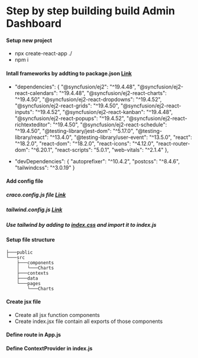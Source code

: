 # Step by step building build Admin Dashboard

#### Setup new project
- npx create-react-app ./
- npm i

#### Intall frameworks by addting to package.json [Link]()
- "dependencies": {
    "@syncfusion/ej2": "^19.4.48",
    "@syncfusion/ej2-react-calendars": "^19.4.48",
    "@syncfusion/ej2-react-charts": "^19.4.50",
    "@syncfusion/ej2-react-dropdowns": "^19.4.52",
    "@syncfusion/ej2-react-grids": "^19.4.50",
    "@syncfusion/ej2-react-inputs": "^19.4.52",
    "@syncfusion/ej2-react-kanban": "^19.4.48",
    "@syncfusion/ej2-react-popups": "^19.4.52",
    "@syncfusion/ej2-react-richtexteditor": "^19.4.50",
    "@syncfusion/ej2-react-schedule": "^19.4.50",
    "@testing-library/jest-dom": "^5.17.0",
    "@testing-library/react": "^13.4.0",
    "@testing-library/user-event": "^13.5.0",
    "react": "^18.2.0",
    "react-dom": "^18.2.0",
    "react-icons": "^4.12.0",
    "react-router-dom": "^6.20.1",
    "react-scripts": "5.0.1",
    "web-vitals": "^2.1.4"
  },

- "devDependencies": {
    "autoprefixer": "^10.4.2",
    "postcss": "^8.4.6",
    "tailwindcss": "^3.0.19"
  }

#### Add config file
##### craco.config.js file [Link]()
##### tailwind.config.js [Link]()
##### Use tailwind by adding to [index.css]() and import it to index.js


#### Setup file structure
```
├───public
└───src
    ├───components
    │   └───Charts
    ├───contexts
    ├───data
    └───pages
        └───Charts
```
#### Create jsx file
- Create all jsx function components
- Create index.jsx file contain all exports of those components

#### Define route in App.js
#### Define ContextProvider in index.js
